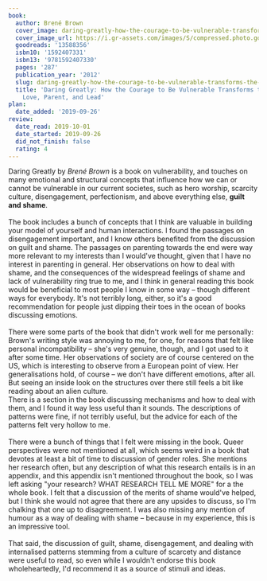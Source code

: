 ```yaml
---
book:
  author: Brené Brown
  cover_image: daring-greatly-how-the-courage-to-be-vulnerable-transforms-the-way-we-live-love-parent-and-lead.jpg
  cover_image_url: https://i.gr-assets.com/images/S/compressed.photo.goodreads.com/books/1337110319l/13588356._SX98_.jpg
  goodreads: '13588356'
  isbn10: '1592407331'
  isbn13: '9781592407330'
  pages: '287'
  publication_year: '2012'
  slug: daring-greatly-how-the-courage-to-be-vulnerable-transforms-the-way-we-live-love-parent-and-lead
  title: 'Daring Greatly: How the Courage to Be Vulnerable Transforms the Way We Live,
    Love, Parent, and Lead'
plan:
  date_added: '2019-09-26'
review:
  date_read: 2019-10-01
  date_started: 2019-09-26
  did_not_finish: false
  rating: 4
---
```


Daring Greatly by *Brené Brown* is a book on vulnerability, and touches on many emotional and structural concepts that influence how we can or cannot be vulnerable in our current societes, such as hero worship, scarcity culture, disengagement, perfectionism, and above everything else, **guilt and shame**.<br /><br />The book includes a bunch of concepts that I think are valuable in building your model of yourself and human interactions. I found the passages on disengagement important, and I know others benefited from the discussion on guilt and shame. The passages on parenting towards the end were way more relevant to my interests than I would've thought, given that I have no interest in parenting in general. Her observations on how to deal with shame, and the consequences of the widespread feelings of shame and lack of vulnerability ring true to me, and I think in general reading this book would be beneficial to most people I know in some way – though different ways for everybody. It's not terribly long, either, so it's a good recommendation for people just dipping their toes in the ocean of books discussing emotions.<br /><br />There were some parts of the book that didn't work well for me personally: Brown's writing style was annoying to me, for one, for reasons that felt like personal incompatibility – she's very genuine, though, and I got used to it after some time. Her observations of society are of course centered on the US, which is interesting to observe from a European point of view. Her generalisations hold, of course – we don't have different emotions, after all. But seeing an inside look on the structures over there still feels a bit like reading about an alien culture.<br />There is a section in the book discussing mechanisms and how to deal with them, and I found it way less useful than it sounds. The descriptions of patterns were fine, if not terribly useful, but the advice for each of the patterns felt very hollow to me.<br /><br />There were a bunch of things that I felt were missing in the book. Queer perspectives were not mentioned at all, which seems weird in a book that devotes at least a bit of time to discussion of gender roles. She mentions her research often, but any description of what this research entails is in an appendix, and this appendix isn't mentioned throughout the book, so I was left asking "your research? WHAT RESEARCH TELL ME MORE" for a the whole book. I felt that a discussion of the merits of shame would've helped, but I think she would not agree that there are any upsides to discuss, so I'm chalking that one up to disagreement. I was also missing any mention of humour as a way of dealing with shame – because in my experience, this is an impressive tool.<br /><br />That said, the discussion of guilt, shame, disengagement, and dealing with internalised patterns stemming from a culture of scarcety and distance were useful to read, so even while I wouldn't endorse this book wholeheartedly, I'd recommend it as a source of stimuli and ideas.
